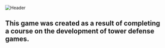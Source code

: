 ![[Header](https://github.com/UnitedHaw/BuilderDefender/blob/main/BuilderDefnderGame/Screenshots/sh1.PNG)]()
## This game was created as a result of completing a course on the development of tower defense games.

